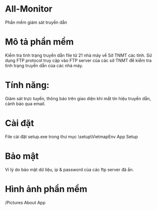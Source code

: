 # All-Monitor
Phần mềm giám sát truyền dẫn
# Mô tả phần mềm
Kiểm tra tình trạng truyền dẫn file từ 21 nhà máy về Sở TNMT các tỉnh.
Sử dụng FTP protocol truy cập vào FTP server của các sở TNMT để kiểm tra tình trạng truyền dẫn của các nhà máy.
# Tính năng: 
Giám sát trực tuyến, thông báo trên giao diện khi mất tín hiệu truyền dẫn, cảnh báo qua email.
# Cài đặt
File cài đặt setup.exe trong thư mục \setup\VietmapEnv App Setup
# Bảo mật
Vì lý do bảo mật dữ liệu, ip & password của các ftp server đã ẩn.
# Hình ảnh phần mềm
/Pictures About App

